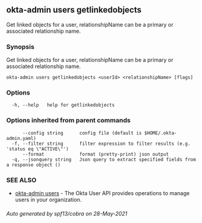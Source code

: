 ## okta-admin users getlinkedobjects

Get linked objects for a user, relationshipName can be a primary or associated relationship name.

### Synopsis

Get linked objects for a user, relationshipName can be a primary or associated relationship name.

```
okta-admin users getlinkedobjects <userId> <relationshipName> [flags]
```

### Options

```
  -h, --help   help for getlinkedobjects
```

### Options inherited from parent commands

```
      --config string      config file (default is $HOME/.okta-admin.yaml)
  -f, --filter string      filter expression to filter results (e.g. 'status eq \"ACTIVE\"')
      --format             format (pretty-print) json output
  -q, --jsonquery string   Json query to extract specified fields from a response object ()
```

### SEE ALSO

* [okta-admin users](okta-admin_users.md)	 - The Okta User API provides operations to manage users in your organization.

###### Auto generated by spf13/cobra on 28-May-2021
